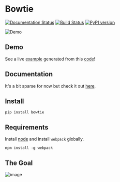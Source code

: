 # Bowtie

[![Documentation Status](https://readthedocs.org/projects/bowtie-py/badge/?version=latest)](http://bowtie-py.readthedocs.io/en/latest/?badge=latest)
[![Build Status](https://travis-ci.org/jwkvam/bowtie.svg?branch=master)](https://travis-ci.org/jwkvam/bowtie)
[![PyPI version](https://badge.fury.io/py/bowtie.svg)](https://badge.fury.io/py/bowtie)

![Demo](https://cloud.githubusercontent.com/assets/86304/17841404/fdd4267c-67cc-11e6-92f2-f5d69107e519.gif)

## Demo

See a live [example](https://bowtie-demo.herokuapp.com/) generated from this [code](https://github.com/jwkvam/bowtie-demo/blob/master/example.py)!

## Documentation

It's a bit sparse for now but check it out [here](http://bowtie-py.readthedocs.io/en/latest/).

## Install

```
pip install bowtie
```

## Requirements

Install [node](https://nodejs.org/en/) and install `webpack` globally.

```
npm install -g webpack
```

## The Goal

![image](https://cloud.githubusercontent.com/assets/86304/18606859/8ced55a6-7c70-11e6-8b5e-fba0ffcd78da.png)

